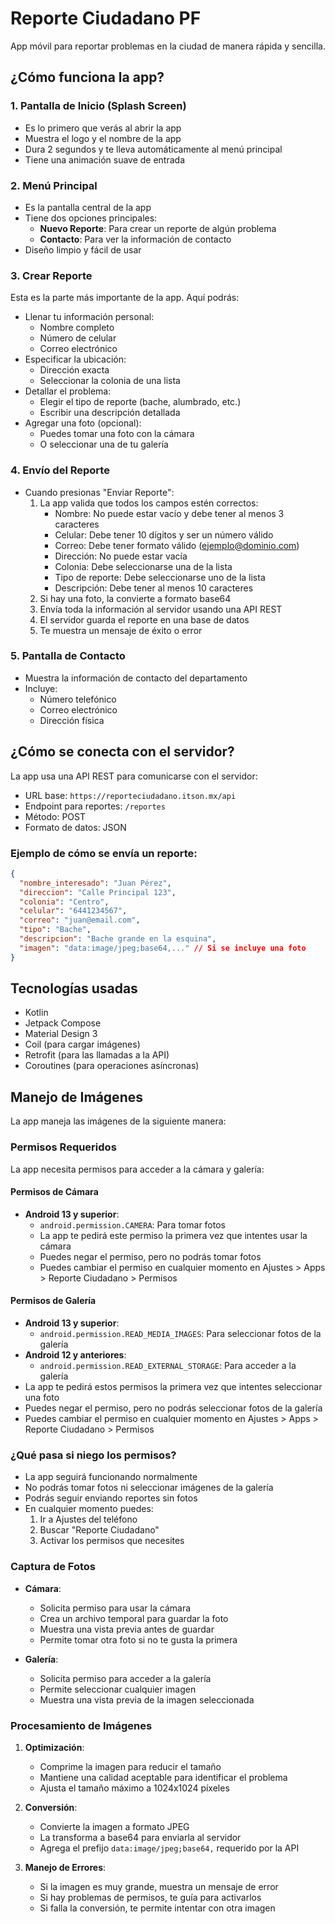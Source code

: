 # Reporte Ciudadano PF

App móvil para reportar problemas en la ciudad de manera rápida y sencilla.

## ¿Cómo funciona la app?

### 1. Pantalla de Inicio (Splash Screen)
- Es lo primero que verás al abrir la app
- Muestra el logo y el nombre de la app
- Dura 2 segundos y te lleva automáticamente al menú principal
- Tiene una animación suave de entrada

### 2. Menú Principal
- Es la pantalla central de la app
- Tiene dos opciones principales:
  - **Nuevo Reporte**: Para crear un reporte de algún problema
  - **Contacto**: Para ver la información de contacto
- Diseño limpio y fácil de usar

### 3. Crear Reporte
Esta es la parte más importante de la app. Aquí podrás:
- Llenar tu información personal:
  - Nombre completo
  - Número de celular
  - Correo electrónico
- Especificar la ubicación:
  - Dirección exacta
  - Seleccionar la colonia de una lista
- Detallar el problema:
  - Elegir el tipo de reporte (bache, alumbrado, etc.)
  - Escribir una descripción detallada
- Agregar una foto (opcional):
  - Puedes tomar una foto con la cámara
  - O seleccionar una de tu galería

### 4. Envío del Reporte
- Cuando presionas "Enviar Reporte":
  1. La app valida que todos los campos estén correctos:
     - Nombre: No puede estar vacío y debe tener al menos 3 caracteres
     - Celular: Debe tener 10 dígitos y ser un número válido
     - Correo: Debe tener formato válido (ejemplo@dominio.com)
     - Dirección: No puede estar vacía
     - Colonia: Debe seleccionarse una de la lista
     - Tipo de reporte: Debe seleccionarse uno de la lista
     - Descripción: Debe tener al menos 10 caracteres
  2. Si hay una foto, la convierte a formato base64
  3. Envía toda la información al servidor usando una API REST
  4. El servidor guarda el reporte en una base de datos
  5. Te muestra un mensaje de éxito o error

### 5. Pantalla de Contacto
- Muestra la información de contacto del departamento
- Incluye:
  - Número telefónico
  - Correo electrónico
  - Dirección física

## ¿Cómo se conecta con el servidor?

La app usa una API REST para comunicarse con el servidor:
- URL base: `https://reporteciudadano.itson.mx/api`
- Endpoint para reportes: `/reportes`
- Método: POST
- Formato de datos: JSON

### Ejemplo de cómo se envía un reporte:
```json
{
  "nombre_interesado": "Juan Pérez",
  "direccion": "Calle Principal 123",
  "colonia": "Centro",
  "celular": "6441234567",
  "correo": "juan@email.com",
  "tipo": "Bache",
  "descripcion": "Bache grande en la esquina",
  "imagen": "data:image/jpeg;base64,..." // Si se incluye una foto
}
```

## Tecnologías usadas
- Kotlin
- Jetpack Compose
- Material Design 3
- Coil (para cargar imágenes)
- Retrofit (para las llamadas a la API)
- Coroutines (para operaciones asíncronas)

## Manejo de Imágenes
La app maneja las imágenes de la siguiente manera:

### Permisos Requeridos
La app necesita permisos para acceder a la cámara y galería:

#### Permisos de Cámara
- **Android 13 y superior**:
  - `android.permission.CAMERA`: Para tomar fotos
  - La app te pedirá este permiso la primera vez que intentes usar la cámara
  - Puedes negar el permiso, pero no podrás tomar fotos
  - Puedes cambiar el permiso en cualquier momento en Ajustes > Apps > Reporte Ciudadano > Permisos

#### Permisos de Galería
- **Android 13 y superior**:
  - `android.permission.READ_MEDIA_IMAGES`: Para seleccionar fotos de la galería
- **Android 12 y anteriores**:
  - `android.permission.READ_EXTERNAL_STORAGE`: Para acceder a la galería
- La app te pedirá estos permisos la primera vez que intentes seleccionar una foto
- Puedes negar el permiso, pero no podrás seleccionar fotos de la galería
- Puedes cambiar el permiso en cualquier momento en Ajustes > Apps > Reporte Ciudadano > Permisos

### ¿Qué pasa si niego los permisos?
- La app seguirá funcionando normalmente
- No podrás tomar fotos ni seleccionar imágenes de la galería
- Podrás seguir enviando reportes sin fotos
- En cualquier momento puedes:
  1. Ir a Ajustes del teléfono
  2. Buscar "Reporte Ciudadano"
  3. Activar los permisos que necesites

### Captura de Fotos
- **Cámara**: 
  - Solicita permiso para usar la cámara
  - Crea un archivo temporal para guardar la foto
  - Muestra una vista previa antes de guardar
  - Permite tomar otra foto si no te gusta la primera

- **Galería**:
  - Solicita permiso para acceder a la galería
  - Permite seleccionar cualquier imagen
  - Muestra una vista previa de la imagen seleccionada

### Procesamiento de Imágenes
1. **Optimización**:
   - Comprime la imagen para reducir el tamaño
   - Mantiene una calidad aceptable para identificar el problema
   - Ajusta el tamaño máximo a 1024x1024 píxeles

2. **Conversión**:
   - Convierte la imagen a formato JPEG
   - La transforma a base64 para enviarla al servidor
   - Agrega el prefijo `data:image/jpeg;base64,` requerido por la API

3. **Manejo de Errores**:
   - Si la imagen es muy grande, muestra un mensaje de error
   - Si hay problemas de permisos, te guía para activarlos
   - Si falla la conversión, te permite intentar con otra imagen
   